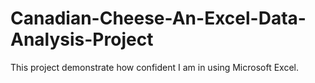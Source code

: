 # Canadian-Cheese-An-Excel-Data-Analysis-Project
This project demonstrate how confident I am in using Microsoft Excel. 
